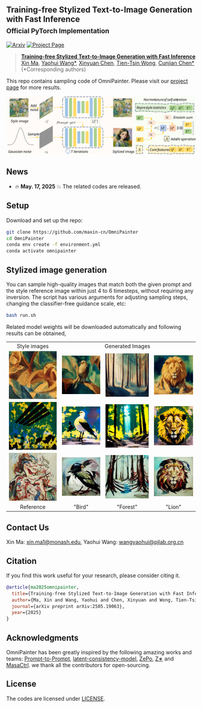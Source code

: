 ## Training-free Stylized Text-to-Image Generation with Fast Inference <br><sub>Official PyTorch Implementation</sub>


[![Arxiv](https://img.shields.io/badge/Arxiv-b31b1b.svg)](https://arxiv.org/abs/2505.19063) 
[![Project Page](https://img.shields.io/badge/Project-Website-blue)](https://maxin-cn.github.io/omnipainter_project/)

> [**Training-free Stylized Text-to-Image Generation with Fast Inference**](https://maxin-cn.github.io/omnipainter_project/)<br>
> [Xin Ma](https://maxin-cn.github.io/), [Yaohui Wang*](https://wyhsirius.github.io/), [Xinyuan Chen](https://scholar.google.com/citations?user=3fWSC8YAAAAJ), [Tien-Tsin Wong](https://ttwong12.github.io/myself.html), [Cunjian Chen*](https://cunjian.github.io/) <br>
> (*Corresponding authors)

This repo contains sampling code of OmniPainter. Please visit our [project page](https://maxin-cn.github.io/omnipainter_project/) for more results.

<!--
In this project, we propose a novel stylized image generation method leveraging a pre-trained large-scale diffusion model without requiring fine-tuning or any additional optimization, termed as OmniPainter. Specifically, we exploit the self-consistency property of latent consistency models to extract the representative style statistics from reference style images to guide the stylization process. Additionally, we then introduce the norm mixture of self-attention, which enables the model to query the most relevant style patterns from these statistics for the intermediate output content features. This mechanism also ensures that the stylized results align closely with the distribution of the reference style images.
-->
 
<div align="center">
    <img src="visuals/pipeline.svg">
</div>


## News

- 🔥 **May. 17, 2025** 💥 The related codes are released.

## Setup

Download and set up the repo:

```bash
git clone https://github.com/maxin-cn/OmniPainter
cd OmniPainter
conda env create -f environment.yml
conda activate omnipainter
```

## Stylized image generation

You can sample high-quality images that match both the given prompt and the style reference image within just 4 to 6 timesteps, without requiring any inversion. The script has various arguments for adjusting sampling steps, changing the classifier-free guidance scale, etc:

```bash
bash run.sh
```

Related model weights will be downloaded automatically and following results can be obtained,

<table style="width:100%; text-align:center;">
<tr>
  <td align="center">Style images</td>
  <td align="center" colspan="3">Generated Images</td>
</tr>
<tr>
  <td align="center"><img src="visuals/style_images/pablo-picasso_bathing-1908.jpg" width="100%"></td>
  <td align="center"><img src="visuals/results/pablo-picasso_bathing-1908/bird.png" width="100%"></td>
  <td align="center"><img src="visuals/results/pablo-picasso_bathing-1908/forest.png" width="100%"></td>
  <td align="center"><img src="visuals/results/pablo-picasso_bathing-1908/lion.png" width="100%"></td>
</tr>

<tr>
  <td align="center"><img src="visuals/style_images/paul-reed_glm-2005.jpg" width="100%"></td>
  <td align="center"><img src="visuals/results/paul-reed_glm-2005/bird.png" width="100%"></td>
  <td align="center"><img src="visuals/results/paul-reed_glm-2005/forest.png" width="100%"></td>
  <td align="center"><img src="visuals/results/paul-reed_glm-2005/lion.png" width="100%"></td>
</tr>

<tr>
  <td align="center"><img src="visuals/style_images/robert-goodnough_horses-iii-1960.jpg" width="100%"></td>
  <td align="center"><img src="visuals/results/robert-goodnough_horses-iii-1960/bird.png" width="100%"></td>
  <td align="center"><img src="visuals/results/robert-goodnough_horses-iii-1960/forest.png" width="100%"></td>
  <td align="center"><img src="visuals/results/robert-goodnough_horses-iii-1960/lion.png" width="100%"></td>
</tr>

<tr>
  <td align="center">Reference</td>
  <td align="center">"Bird"</td>
  <td align="center">"Forest"</td>
  <td align="center">"Lion"</td>
</tr>

</table>

## Contact Us
Xin Ma: xin.ma1@monash.edu,
Yaohui Wang: wangyaohui@pjlab.org.cn 

## Citation
If you find this work useful for your research, please consider citing it.
```bibtex
@article{ma2025omnipainter,
  title={Training-free Stylized Text-to-Image Generation with Fast Inference},
  author={Ma, Xin and Wang, Yaohui and Chen, Xinyuan and Wong, Tien-Tsin and Chen, Cunjian},
  journal={arXiv preprint arXiv:2505.19063},
  year={2025}
}
```


## Acknowledgments
OmniPainter has been greatly inspired by the following amazing works and teams: [Prompt-to-Prompt](https://github.com/google/prompt-to-prompt), [latent-consistency-model](https://github.com/luosiallen/latent-consistency-model), [ZePo](https://github.com/liujin112/ZePo), [Z∗](https://github.com/HolmesShuan/Zero-shot-Style-Transfer-via-Attention-Rearrangement) and [MasaCtrl](https://github.com/TencentARC/MasaCtrl). we thank all the contributors for open-sourcing.


## License
The codes are licensed under [LICENSE](LICENSE).
